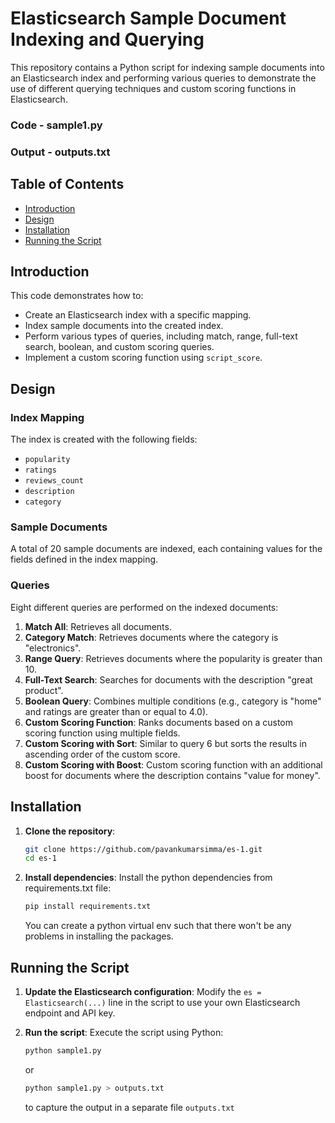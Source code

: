 ﻿# Elasticsearch Sample Document Indexing and Querying

This repository contains a Python script for indexing sample documents into an Elasticsearch index and performing various queries to demonstrate the use of different querying techniques and custom scoring functions in Elasticsearch.

### Code - sample1.py
### Output - outputs.txt

## Table of Contents
- [Introduction](#introduction)
- [Design](#design)
- [Installation](#installation)
- [Running the Script](#running-the-script)

## Introduction

This code demonstrates how to:
- Create an Elasticsearch index with a specific mapping.
- Index sample documents into the created index.
- Perform various types of queries, including match, range, full-text search, boolean, and custom scoring queries.
- Implement a custom scoring function using `script_score`.

## Design

### Index Mapping

The index is created with the following fields:
- `popularity`
- `ratings`
- `reviews_count`
- `description`
- `category`

### Sample Documents

A total of 20 sample documents are indexed, each containing values for the fields defined in the index mapping.

### Queries

Eight different queries are performed on the indexed documents:
1. **Match All**: Retrieves all documents.
2. **Category Match**: Retrieves documents where the category is "electronics".
3. **Range Query**: Retrieves documents where the popularity is greater than 10.
4. **Full-Text Search**: Searches for documents with the description "great product".
5. **Boolean Query**: Combines multiple conditions (e.g., category is "home" and ratings are greater than or equal to 4.0).
6. **Custom Scoring Function**: Ranks documents based on a custom scoring function using multiple fields.
7. **Custom Scoring with Sort**: Similar to query 6 but sorts the results in ascending order of the custom score.
8. **Custom Scoring with Boost**: Custom scoring function with an additional boost for documents where the description contains "value for money".

## Installation

1. **Clone the repository**:
    ```bash
    git clone https://github.com/pavankumarsimma/es-1.git
    cd es-1
    ```

2. **Install dependencies**:
    Install the python dependencies from requirements.txt file:
    ```bash
    pip install requirements.txt
    ```
    You can create a python virtual env such that there won't be any problems in installing the packages.

## Running the Script

1. **Update the Elasticsearch configuration**:
    Modify the `es = Elasticsearch(...)` line in the script to use your own Elasticsearch endpoint and API key.

2. **Run the script**:
    Execute the script using Python:
    ```bash
    python sample1.py 
    ```
    or 
    ```bash
    python sample1.py > outputs.txt
    ```
    to capture the output in a separate file `outputs.txt`

